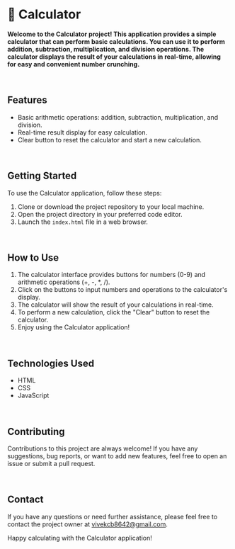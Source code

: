 # 🧮 Calculator

**Welcome to the Calculator project! This application provides a simple calculator that can perform basic calculations. You can use it to perform addition, subtraction, multiplication, and division operations. The calculator displays the result of your calculations in real-time, allowing for easy and convenient number crunching.**

<br>

## Features

- Basic arithmetic operations: addition, subtraction, multiplication, and division.
- Real-time result display for easy calculation.
- Clear button to reset the calculator and start a new calculation.

<br>

## Getting Started

To use the Calculator application, follow these steps:

1. Clone or download the project repository to your local machine.
2. Open the project directory in your preferred code editor.
3. Launch the `index.html` file in a web browser.

<br>

## How to Use

1. The calculator interface provides buttons for numbers (0-9) and arithmetic operations (+, -, *, /).
2. Click on the buttons to input numbers and operations to the calculator's display.
3. The calculator will show the result of your calculations in real-time.
4. To perform a new calculation, click the "Clear" button to reset the calculator.
5. Enjoy using the Calculator application!

<br>

## Technologies Used

- HTML
- CSS
- JavaScript

<br>

## Contributing

Contributions to this project are always welcome! If you have any suggestions, bug reports, or want to add new features, feel free to open an issue or submit a pull request.

<br>

## Contact

If you have any questions or need further assistance, please feel free to contact the project owner at vivekcb8642@gmail.com.

Happy calculating with the Calculator application!
